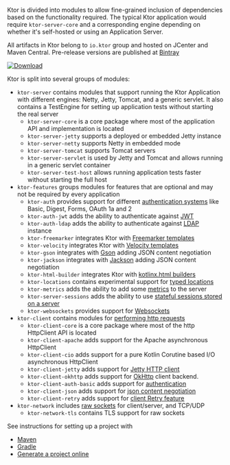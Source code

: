 [//]: # (title: Artifacts)

<include src="lib.md" include-id="outdated_warning"/>

Ktor is divided into modules to allow fine-grained inclusion of dependencies based on the functionality required.
The typical Ktor application would require `ktor-server-core` and a corresponding engine depending on whether it's self-hosted
 or using an Application Server.

All artifacts in Ktor belong to `io.ktor` group and hosted on JCenter and Maven Central. Pre-release versions are published at [Bintray](https://bintray.com/kotlin/ktor)

[![Download](https://api.bintray.com/packages/kotlin/ktor/ktor/images/download.svg?version=%ktor_version%)](https://bintray.com/kotlin/ktor/ktor/%ktor_version%)

Ktor is split into several groups of modules:

* `ktor-server` contains modules that support running the Ktor Application with different engines: Netty, Jetty, Tomcat, and
a generic servlet. It also contains a TestEngine for setting up application tests without starting the real server
  * `ktor-server-core` is a core package where most of the application API and implementation is located
  * `ktor-server-jetty` supports a deployed or embedded Jetty instance
  * `ktor-server-netty` supports Netty in embedded mode
  * `ktor-server-tomcat` supports Tomcat servers
  * `ktor-server-servlet` is used by Jetty and Tomcat and allows running in a generic servlet container
  * `ktor-server-test-host` allows running application tests faster without starting the full host
* `ktor-features` groups modules for features that are optional and may not be required by every application
  * `ktor-auth` provides support for different [authentication systems](authentication.md) like Basic, Digest, Forms, OAuth 1a and 2
  * `ktor-auth-jwt` adds the ability to authenticate against [JWT](jwt.md)
  * `ktor-auth-ldap` adds the ability to authenticate against [LDAP](ldap.md) instance
  * `ktor-freemarker` integrates Ktor with [Freemarker templates](freemarker.md)
  * `ktor-velocity` integrates Ktor with [Velocity templates](velocity.md)
  * `ktor-gson` integrates with [Gson](gson.md) adding JSON content negotiation
  * `ktor-jackson` integrates with [Jackson](jackson.md) adding JSON content negotiation
  * `ktor-html-builder` integrates Ktor with [kotlinx.html builders](kotlin_serialization.md)
  * `ktor-locations` contains experimental support for [typed locations](features_locations.md)
  * `ktor-metrics` adds the ability to add some [metrics](dropwizard_metrics.md) to the server
  * `ktor-server-sessions` adds the ability to use [stateful sessions stored on a server](sessions.md)
  * `ktor-websockets` provides support for [Websockets](websocket.md)
* `ktor-client` contains modules for [performing http requests](clients_index.md)
  * `ktor-client-core` is a core package where most of the http HttpClient API is located
  * `ktor-client-apache` adds support for the Apache asynchronous HttpClient
  * `ktor-client-cio`  adds support for a pure Kotlin Corutine based I/O asynchronous HttpClient
  * `ktor-client-jetty` adds support for [Jetty HTTP client](https://www.eclipse.org/jetty/javadoc/current/org/eclipse/jetty/http2/client/HTTP2Client.html)
  * `ktor-client-okhttp` adds support for [OkHttp](https://square.github.io/okhttp/) client backend.
  * `ktor-client-auth-basic` adds support for [authentication](features_auth.md)
  * `ktor-client-json` adds support for [json content negotiation](json-feature.md)
  * `ktor-client-retry` adds support for [client Retry feature](client_retry.md)
* `ktor-network` includes [raw sockets](servers_raw-sockets.md) for client/server, and TCP/UDP
  * `ktor-network-tls` contains TLS support for raw sockets

See instructions for setting up a project with

* [Maven](Maven.md)
* [Gradle](Gradle.md)
* [Generate a project online](generator.md)
